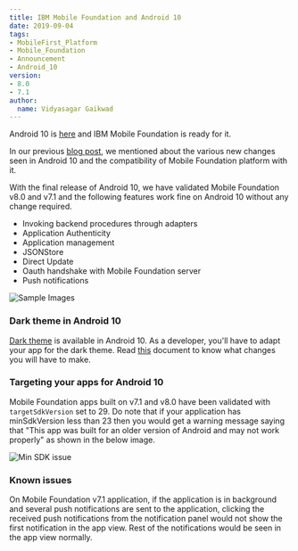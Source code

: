 ```yaml
---
title: IBM Mobile Foundation and Android 10
date: 2019-09-04
tags:
- MobileFirst_Platform
- Mobile_Foundation
- Announcement
- Android_10
version:
- 8.0
- 7.1
author:
  name: Vidyasagar Gaikwad
---
```


Android 10 is [here](https://android-developers.googleblog.com/2019/09/welcoming-android-10.html) and IBM Mobile Foundation is ready for it. 

In our previous [blog post](https://mobilefirstplatform.ibmcloud.com/blog/2019/05/15/mobilefirst-android-Q/), we mentioned about the various new changes seen in Android 10 and the compatibility of Mobile Foundation platform with it.

With the final release of Android 10, we have validated Mobile Foundation v8.0 and v7.1 and the following features work fine on Android 10 without any change required.

* Invoking backend procedures through adapters
* Application Authenticity
* Application management
* JSONStore
* Direct Update
* Oauth handshake with Mobile Foundation server 
* Push notifications

![Sample Images]({{site.baseurl}}/assets/blog/2019-09-04-mobilefirst-android-Q/sampleimages.png)


### Dark theme in Android 10
[Dark theme](https://developer.android.com/guide/topics/ui/look-and-feel/darktheme) is available in Android 10. As a developer, you'll have to adapt your app for the dark theme. Read [this](https://developer.android.com/guide/topics/ui/look-and-feel/darktheme#supporting_dark_theme_in_your_app) document to know what changes you will have to make.  

### Targeting your apps for Android 10
Mobile Foundation apps built on v7.1 and v8.0 have been validated with `targetSdkVersion` set to 29. Do note that if your application has minSdkVersion less than 23 then you would get a warning message saying that "This app was built for an older version of Android and may not work properly" as shown in the below image.

![Min SDK issue]({{site.baseurl}}/assets/blog/2019-09-04-mobilefirst-android-Q/minsdkissue.png)

### Known issues
On Mobile Foundation v7.1 application, if the application is in background and several push notifications are sent to the application, clicking the received push notifications from the notification panel would not show the first notification in the app view. Rest of the notifications would be seen in the app view normally.

